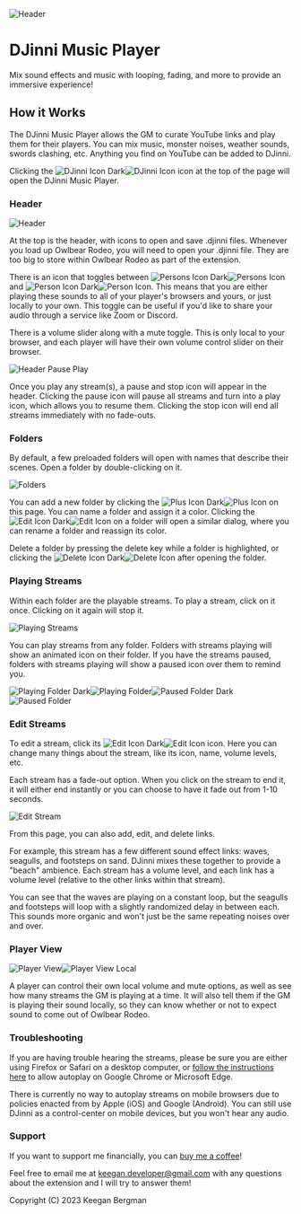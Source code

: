 ![Header](https://raw.githubusercontent.com/kgbergman/music-player/main/docs/header.jpg)
# DJinni Music Player

Mix sound effects and music with looping, fading, and more to provide an immersive experience!

## How it Works

The DJinni Music Player allows the GM to curate YouTube links and play them for their players. You can mix music, monster noises, weather sounds, swords clashing, etc. Anything you find on YouTube can be added to DJinni.

Clicking the ![DJinni Icon Dark](https://raw.githubusercontent.com/kgbergman/music-player/main/docs/djinnidark.png#gh-dark-mode-only)![DJinni Icon](https://raw.githubusercontent.com/kgbergman/music-player/main/docs/djinni.png#gh-light-mode-only) icon at the top of the page will open the DJinni Music Player.


### Header

![Header](https://raw.githubusercontent.com/kgbergman/music-player/main/docs/djinniheader.png)

At the top is the header, with icons to open and save .djinni files. Whenever you load up Owlbear Rodeo, you will need to open your .djinni file. They are too big to store within Owlbear Rodeo as part of the extension.

There is an icon that toggles between ![Persons Icon Dark](https://raw.githubusercontent.com/kgbergman/music-player/main/docs/personsdark.png#gh-dark-mode-only)![Persons Icon](https://raw.githubusercontent.com/kgbergman/music-player/main/docs/persons.png#gh-light-mode-only) and ![Person Icon Dark](https://raw.githubusercontent.com/kgbergman/music-player/main/docs/persondark.png#gh-dark-mode-only)![Person Icon](https://raw.githubusercontent.com/kgbergman/music-player/main/docs/person.png#gh-light-mode-only). This means that you are either playing these sounds to all of your player's browsers and yours, or just locally to your own. This toggle can be useful if you'd like to share your audio through a service like Zoom or Discord.

There is a volume slider along with a mute toggle. This is only local to your browser, and each player will have their own volume control slider on their browser.

![Header Pause Play](https://raw.githubusercontent.com/kgbergman/music-player/main/docs/headerpauseplay.png)

Once you play any stream(s), a pause and stop icon will appear in the header. Clicking the pause icon will pause all streams and turn into a play icon, which allows you to resume them. Clicking the stop icon will end all streams immediately with no fade-outs.


### Folders

By default, a few preloaded folders will open with names that describe their scenes. Open a folder by double-clicking on it.

![Folders](https://raw.githubusercontent.com/kgbergman/music-player/main/docs/folders.png)

You can add a new folder by clicking the ![Plus Icon Dark](https://raw.githubusercontent.com/kgbergman/music-player/main/docs/plusicondark.png#gh-dark-mode-only)![Plus Icon](https://raw.githubusercontent.com/kgbergman/music-player/main/docs/plusicon.png#gh-light-mode-only) on this page. You can name a folder and assign it a color. Clicking the ![Edit Icon Dark](https://raw.githubusercontent.com/kgbergman/music-player/main/docs/editicondark.png#gh-dark-mode-only)![Edit Icon](https://raw.githubusercontent.com/kgbergman/music-player/main/docs/editicon.png#gh-light-mode-only) on a folder will open a similar dialog, where you can rename a folder and reassign its color. 

Delete a folder by pressing the delete key while a folder is highlighted, or clicking the ![Delete Icon Dark](https://raw.githubusercontent.com/kgbergman/music-player/main/docs/deleteicondark.png#gh-dark-mode-only)![Delete Icon](https://raw.githubusercontent.com/kgbergman/music-player/main/docs/deleteicon.png#gh-light-mode-only) after opening the folder.


### Playing Streams

Within each folder are the playable streams. To play a stream, click on it once. Clicking on it again will stop it.  

![Playing Streams](https://raw.githubusercontent.com/kgbergman/music-player/main/docs/playingstreams.png)

You can play streams from any folder. Folders with streams playing will show an animated icon on their folder. If you have the streams paused, folders with streams playing will show a paused icon over them to remind you.

![Playing Folder Dark](https://raw.githubusercontent.com/kgbergman/music-player/main/docs/playingfolderdark.png#gh-dark-mode-only)![Playing Folder](https://raw.githubusercontent.com/kgbergman/music-player/main/docs/playingfolder.png#gh-light-mode-only)![Paused Folder Dark](https://raw.githubusercontent.com/kgbergman/music-player/main/docs/pausedfolderdark.png#gh-dark-mode-only)![Paused Folder](https://raw.githubusercontent.com/kgbergman/music-player/main/docs/pausedfolder.png#gh-light-mode-only)


### Edit Streams

To edit a stream, click its ![Edit Icon Dark](https://raw.githubusercontent.com/kgbergman/music-player/main/docs/editicondark.png#gh-dark-mode-only)![Edit Icon](https://raw.githubusercontent.com/kgbergman/music-player/main/docs/editicon.png#gh-light-mode-only) icon. Here you can change many things about the stream, like its icon, name, volume levels, etc.

Each stream has a fade-out option. When you click on the stream to end it, it will either end instantly or you can choose to have it fade out from 1-10 seconds. 

![Edit Stream](https://raw.githubusercontent.com/kgbergman/music-player/main/docs/editstream.png)

From this page, you can also add, edit, and delete links.

For example, this stream has a few different sound effect links: waves, seagulls, and footsteps on sand. DJinni mixes these together to provide a "beach" ambience. Each stream has a volume level, and each link has a volume level (relative to the other links within that stream). 

You can see that the waves are playing on a constant loop, but the seagulls and footsteps will loop with a slightly randomized delay in between each. This sounds more organic and won't just be the same repeating noises over and over. 


### Player View

<img src="https://raw.githubusercontent.com/kgbergman/music-player/main/docs/playerview.png" alt="Player View"><img src="https://raw.githubusercontent.com/kgbergman/music-player/main/docs/playerviewlocal.png" alt="Player View Local">

A player can control their own local volume and mute options, as well as see how many streams the GM is playing at a time. It will also tell them if the GM is playing their sound locally, so they can know whether or not to expect sound to come out of Owlbear Rodeo.


### Troubleshooting

If you are having trouble hearing the streams, please be sure you are either using Firefox or Safari on a desktop computer, or [follow the instructions here](https://github.com/kgbergman/music-player/blob/main/docs/autoplay.md) to allow autoplay on Google Chrome or Microsoft Edge.

There is currently no way to autoplay streams on mobile browsers due to policies enacted from by Apple (iOS) and Google (Android). You can still use DJinni as a control-center on mobile devices, but you won't hear any audio.


### Support

If you want to support me financially, you can [buy me a coffee](https://www.buymeacoffee.com/keegandev)!

Feel free to email me at keegan.developer@gmail.com with any questions about the extension and I will try to answer them!

Copyright (C) 2023 Keegan Bergman
